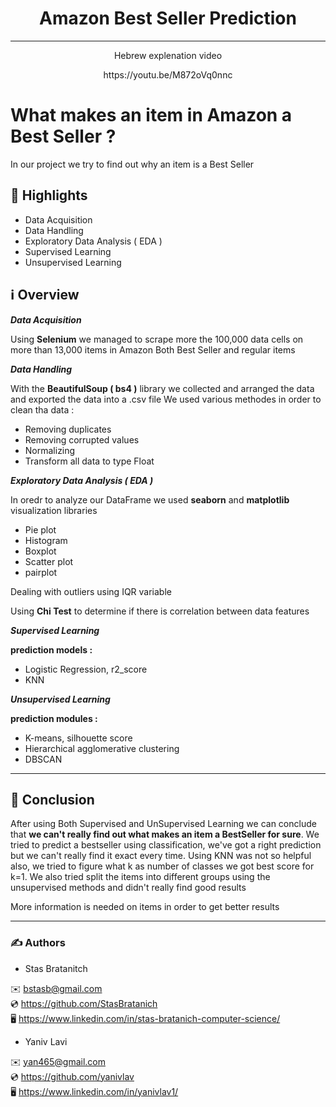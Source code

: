 <h1 align="center">Amazon Best Seller Prediction</h1>

***

<p align="center">Hebrew explenation video</p>
<p align="center">https://youtu.be/M872oVq0nnc</p>

# What makes an item in Amazon  a Best Seller ?

In our project we try to find out why an item is a Best Seller

## 🌟 Highlights

- Data Acquisition
- Data Handling
- Exploratory Data Analysis ( EDA )
- Supervised Learning
- Unsupervised Learning

## ℹ️ Overview

***Data Acquisition***

Using **Selenium** we managed to scrape more the 100,000 data cells on more than 13,000 items in Amazon
Both Best Seller and regular items

***Data Handling***

With the **BeautifulSoup ( bs4 )** library we collected and arranged the data and exported the data into a .csv file
We used various methodes in order to clean tha data : 
- Removing duplicates 
- Removing corrupted values 
- Normalizing
- Transform all data to type Float

***Exploratory Data Analysis ( EDA )***

In oredr to analyze our DataFrame we used **seaborn** and **matplotlib** visualization libraries
- Pie plot
- Histogram
- Boxplot
- Scatter plot
- pairplot

Dealing with outliers using IQR variable

Using **Chi Test** to determine if there is correlation between data features

***Supervised Learning***

**prediction models :**
- Logistic Regression, r2_score
- KNN

***Unsupervised Learning***

**prediction modules :**
- K-means, silhouette score
- Hierarchical agglomerative clustering
- DBSCAN

***

## 📑 Conclusion

After using Both Supervised and UnSupervised Learning we can conclude that **we can't really find out what makes an item a BestSeller for sure**. We tried to predict a
bestseller using classification, we've got a right prediction but we can't really find it exact every time. Using KNN was not so helpful also, we tried to figure what
k as number of classes we got best score for k=1. We also tried split the items into different groups using the unsupervised methods and didn't really find good
results

More information is needed on items in order to get better results

***

### ✍️ Authors

- Stas Bratanitch

✉️ [bstasb@gmail.com](url)  
💿 https://github.com/StasBratanich  
🖥️ https://www.linkedin.com/in/stas-bratanich-computer-science/  

- Yaniv Lavi

✉️ [yan465@gmail.com](url)  
💿 https://github.com/yanivlav  
🖥️ https://www.linkedin.com/in/yanivlav1/  
